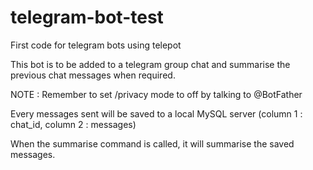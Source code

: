 # telegram-bot-test
First code for telegram bots using telepot

This bot is to be added to a telegram group chat and summarise the previous chat messages when required.

NOTE : Remember to set /privacy mode to off by talking to @BotFather

Every messages sent will be saved to a local MySQL server (column 1 : chat_id, column 2 : messages)

When the summarise command is called, it will summarise the saved messages.
